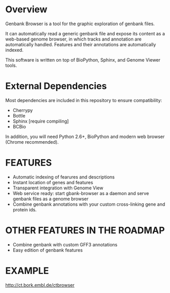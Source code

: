 Overview 
============

Genbank Browser is a tool for the graphic exploration of genbank files. 

It can automatically read a generic genbank file and expose its content as a web-based genome browser, in which tracks and annotation are automatically handled. Features and their annotations are automatically indexed.

This software is written on top of BioPython, Sphinx, and Genome Viewer tools. 


External Dependencies
======================
Most dependencies are included in this repository to ensure compatibility:

 -  Cherrypy 
 -  Bottle 
 -  Sphinx [require compiling]
 -  BCBio  

In addition, you will need Python 2.6+, BioPython and modern web browser (Chrome recommended).


FEATURES
============

- Automatic indexing of fearures and descriptions
- Instant location of genes and features
- Transparent integration with Genome View
- Web service ready: start gbank-browser as a daemon and serve genbank files as a genome browser
- Combine genbank annotations with your custom cross-linking gene and protein ids. 

OTHER FEATURES IN THE ROADMAP
==============================
- Combine genbank with custom GFF3 annotations
- Easy edition of genbank features 


EXAMPLE
=============

http://ct.bork.embl.de/ctbrowser